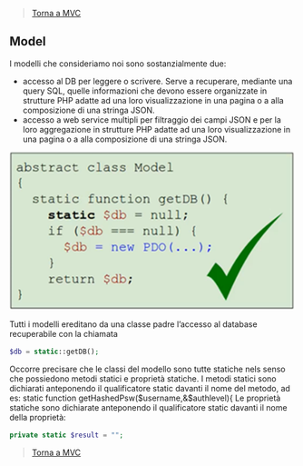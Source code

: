 >[Torna a MVC](mvcindex.md) 
## **Model**

I modelli che consideriamo noi sono sostanzialmente due: 
-	accesso al DB per leggere o scrivere. Serve a recuperare, mediante una query SQL, quelle informazioni che devono essere organizzate in strutture PHP adatte ad una loro visualizzazione in una pagina o a alla composizione di una stringa JSON.
-	accesso a web service multipli per filtraggio dei campi JSON e per la loro aggregazione in strutture PHP adatte ad una loro visualizzazione in una pagina o a alla composizione di una stringa JSON.
 
![model](model.png)


Tutti i modelli ereditano da una classe padre l’accesso al database recuperabile con la chiamata 
```PHP 
$db = static::getDB();
```
Occorre precisare che le classi del modello sono tutte statiche nels senso che possiedono metodi statici e proprietà statiche. I metodi statici sono dichiarati anteponendo il qualificatore static davanti il nome del metodo, ad es:
static function getHashedPsw($username,&$authlevel){
Le proprietà statiche sono dichiarate anteponendo il qualificatore static davanti il nome della proprietà:
```PHP 
private static $result = "";
```
>[Torna a MVC](mvcindex.md) 

